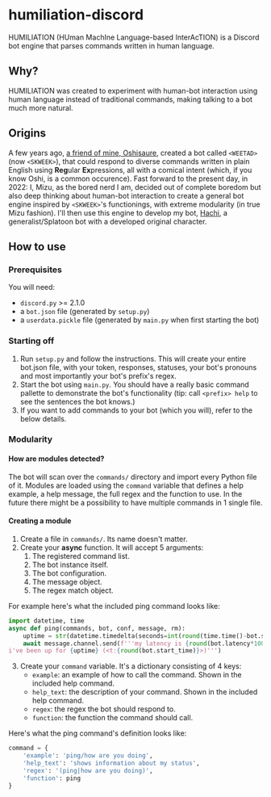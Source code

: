 # humiliation-discord
HUMILIATION (HUman MachIne Language-based InterAcTION) is a Discord bot engine that parses commands written in human language.

## Why?
HUMILIATION was created to experiment with human-bot interaction using human language instead of traditional commands, making talking to a bot much more natural.

## Origins
A few years ago, [a friend of mine, Oshisaure](https://github.com/Oshisaure), created a bot called `<WEETAD>` (now `<SKWEEK>`), that could respond to diverse commands written in plain English using **Reg**ular **Ex**pressions, all with a comical intent (which, if you know Oshi, is a common occurence). Fast forward to the present day, in 2022: I, Mizu, as the bored nerd I am, decided out of complete boredom but also deep thinking about human-bot interaction to create a general bot engine inspired by `<SKWEEK>`'s functionings, with extreme modularity (in true Mizu fashion). I'll then use this engine to develop my bot, [Hachi](https://github.com/Rexxt/hachi-discord), a generalist/Splatoon bot with a developed original character.

## How to use
### Prerequisites
You will need:
* `discord.py` >= 2.1.0
* a `bot.json` file (generated by `setup.py`)
* a `userdata.pickle` file (generated by `main.py` when first starting the bot)
### Starting off
1. Run `setup.py` and follow the instructions. This will create your entire bot.json file, with your token, responses, statuses, your bot's pronouns and most importantly your bot's prefix's regex.
2. Start the bot using `main.py`. You should have a really basic command pallette to demonstrate the bot's functionality (tip: call `<prefix> help` to see the sentences the bot knows.)
3. If you want to add commands to your bot (which you will), refer to the below details.
### Modularity
#### How are modules detected?
The bot will scan over the `commands/` directory and import every Python file of it. Modules are loaded using the `command` variable that defines a help example, a help message, the full regex and the function to use. In the future there might be a possibility to have multiple commands in 1 single file.
#### Creating a module
1. Create a file in `commands/`. Its name doesn't matter.
2. Create your **async** function. It will accept 5 arguments:
   1. The registered command list.
   2. The bot instance itself.
   3. The bot configuration.
   4. The message object.
   5. The regex match object.

For example here's what the included ping command looks like:
```py
import datetime, time
async def ping(commands, bot, conf, message, rm):
    uptime = str(datetime.timedelta(seconds=int(round(time.time()-bot.start_time))))
    await message.channel.send(f'''my latency is {round(bot.latency*1000)}ms
i've been up for {uptime} (<t:{round(bot.start_time)}>)''')
```
3. Create your `command` variable. It's a dictionary consisting of 4 keys:
   * `example`: an example of how to call the command. Shown in the included help command.
   * `help_text`: the description of your command. Shown in the included help command.
   * `regex`: the regex the bot should respond to.
   * `function`: the function the command should call.

Here's what the ping command's definition looks like:
```py
command = {
    'example': 'ping/how are you doing',
    'help_text': 'shows information about my status',
    'regex': '(ping|how are you doing)',
    'function': ping
}
```
